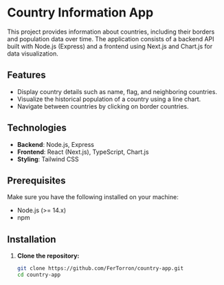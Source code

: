 # Country Information App

This project provides information about countries, including their borders and population data over time. The application consists of a backend API built with Node.js (Express) and a frontend using Next.js and Chart.js for data visualization.

## Features

- Display country details such as name, flag, and neighboring countries.
- Visualize the historical population of a country using a line chart.
- Navigate between countries by clicking on border countries.

## Technologies

- **Backend**: Node.js, Express
- **Frontend**: React (Next.js), TypeScript, Chart.js
- **Styling**: Tailwind CSS

## Prerequisites

Make sure you have the following installed on your machine:

- Node.js (>= 14.x)
- npm

## Installation

1. **Clone the repository:**

   ```bash
   git clone https://github.com/FerTorron/country-app.git
   cd country-app
   ```
